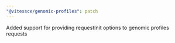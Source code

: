 ```yaml
---
"@vitessce/genomic-profiles": patch
---
```


Added support for providing requestInit options to genomic profiles requests
